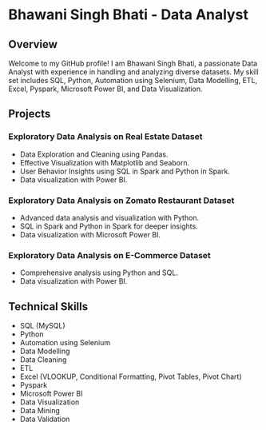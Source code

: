# Bhawani Singh Bhati - Data Analyst

## Overview

Welcome to my GitHub profile! I am Bhawani Singh Bhati, a passionate Data Analyst with experience in handling and analyzing diverse datasets. My skill set includes SQL, Python, Automation using Selenium, Data Modelling, ETL, Excel, Pyspark, Microsoft Power BI, and Data Visualization.
## Projects

### Exploratory Data Analysis on Real Estate Dataset

- Data Exploration and Cleaning using Pandas.
- Effective Visualization with Matplotlib and Seaborn.
- User Behavior Insights using SQL in Spark and Python in Spark.
- Data visualization with Power BI.

### Exploratory Data Analysis on Zomato Restaurant Dataset

- Advanced data analysis and visualization with Python.
- SQL in Spark and Python in Spark for deeper insights.
- Data visualization with Microsoft Power BI.

### Exploratory Data Analysis on E-Commerce Dataset

- Comprehensive analysis using Python and SQL.
- Data visualization with  Power BI.

## Technical Skills

- SQL (MySQL)
- Python
- Automation using Selenium
- Data Modelling
- Data Cleaning
- ETL
- Excel (VLOOKUP, Conditional Formatting, Pivot Tables, Pivot Chart)
- Pyspark
- Microsoft Power BI
- Data Visualization
- Data Mining
- Data Validation
